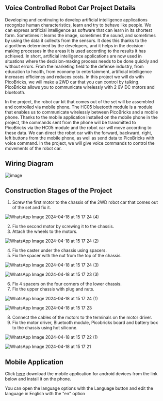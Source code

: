 ## Voice Controlled Robot Car Project Details
Developing and continuing to develop artificial intelligence applications recognize
human characteristics, learn and try to behave like people. We can express artificial
intelligence as software that can learn in its shortest form. Sometimes it learns the
image, sometimes the sound, and sometimes by using the data it collects from the
sensors. It does this thanks to the algorithms determined by the developers, and
it helps in the decision-making processes in the areas it is used according to the
results it has achieved. In short, artificial intelligence applications are now used in
situations where the decision-making process needs to be done quickly and without
errors. From the marketing field to the defense industry, from education to health,
from economy to entertainment, artificial intelligence increases efficiency and
reduces costs.
In this project we will do with PicoBricks, we will make a 2WD car that you can
control by talking. PicoBricks allows you to communicate wirelessly with 2 6V DC
motors and bluetooth. 

In the project, the robot car kit that comes out of the set will be assembled and
controlled via mobile phone. The HC05 bluetooth module is a module that enables
us to communicate wirelessly between PicoBricks and a mobile phone. Thanks to
the mobile application installed on the mobile phone in the project, the commands
sent from the phone will be transmitted to PicoBricks via the HC05 module and the
robot car will move according to these data. We can direct the robot car with the
forward, backward, right, left buttons from the mobile phone, as well as send data
to PicoBricks with voice command. In the project, we will give voice commands to
control the movements of the robot car.

## Wiring Diagram

  ![image](https://user-images.githubusercontent.com/111511331/200281661-11c09580-f78f-441f-b912-1cd07a2e5a5f.png)
  
## Construction Stages of the Project

1. Screw the first motor to the chassis of the 2WD robot car that comes out of the set and fix it.

![WhatsApp Image 2024-04-18 at 15 17 24 (4)](https://github.com/Robotistan/PicoBricks/assets/112697142/32875367-3053-4406-80c0-b888cd94edc7)



2. Fix the second motor by screwing it to the chassis.
3. Attach the wheels to the motors.


![WhatsApp Image 2024-04-18 at 15 17 24 (2)](https://github.com/Robotistan/PicoBricks/assets/112697142/153b1283-85d2-400e-b1a2-dcc946bf4971)



4. Fix the caster under the chassis using spacers.
5. Fix the spacer with the nut from the top of the chassis.

![WhatsApp Image 2024-04-18 at 15 17 24 (3)](https://github.com/Robotistan/PicoBricks/assets/112697142/fc1f5918-7954-4fa4-8182-4e5a2852862c)

![WhatsApp Image 2024-04-18 at 15 17 23 (3)](https://github.com/Robotistan/PicoBricks/assets/112697142/c47cd520-55d2-499a-84ee-2abd988590df)



6. Fix 4 spacers on the four corners of the lower chassis.
7. Fix the upper chassis with plug and nuts.

![WhatsApp Image 2024-04-18 at 15 17 24 (1)](https://github.com/Robotistan/PicoBricks/assets/112697142/af30bd9f-1ccc-474d-8b27-22b15cb7ddc9)

![WhatsApp Image 2024-04-18 at 15 17 23](https://github.com/Robotistan/PicoBricks/assets/112697142/24f8e6cb-a579-4b60-94cf-bfc14b6262b2)


8. Connect the cables of the motors to the terminals on the motor driver.
9. Fix the motor driver, Bluetooth module, Picobricks board and battery box to the chassis using hot silicone.

![WhatsApp Image 2024-04-18 at 15 17 22 (1)](https://github.com/Robotistan/PicoBricks/assets/112697142/2073f5fe-607b-4d3a-83c0-c7816ee77928)

![WhatsApp Image 2024-04-18 at 15 17 21](https://github.com/Robotistan/PicoBricks/assets/112697142/8a883d78-6083-43fb-9d5a-d772d548a165)


## Mobile Application
  
Click [here](https://play.google.com/store/apps/details?id=appinventor.ai_cempehlivan92.Arduino_Sesli_Kontrol&hl=tr "Heading Link") download the mobile application for android devices from the link below and install it on the phone.
 
 You can open the language options with the Language button and edit the language in English with the "en" option

